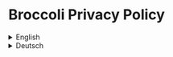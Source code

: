 # Broccoli Privacy Policy

<details>
  <summary>English</summary>
  
  ## Broccoli Privacy Policy
  This privacy policy will explain how we use the personal data we collect from you when you use the app Broccoli (subsequently “app”) in accordance with the EU General Data Protection Regulation (GDPR).

According to Art. 4(1) GDPR, ‘personal data’ means any information that can be related to you personally; this includes, for example, your name, your email address or any online identifiers.

## How to contact us
The provider of the app is Jana Kutscheid (subsequently “we”). Jana Kutscheid is also the controller responsible in accordance to data protection laws.

If you have any questions about our privacy policy, the data we hold on you, or you would like to exercise one of your data protection rights, please do not hesitate to contact us at support@flauschcode.com.

## How we process personal data

### Google Play Store
It is necessary that you register an account with Google in order to
* download and install our app from Google Play Store
* (optionally) buy the premium version of our app from Google Play Store

We have no influence on and are not responsible for any collection of data for the purpose of the download, installation and billing process.
Please note Google’s data protection information in this context: https://www.google.com/policies/privacy/

When you choose to buy the premium version of our app we obtain the following data from Google Play Store:
* your order id
* the time your purchase was made

We collect this data so that we can unlock the premium features of our app for you. We do not store this data nor does it leave your mobile device.

The legal basis for the processing of data is Art. 6(1) point (f) GDPR and our legitimate interest to verify purchases. 

### Usage
The content you create within our app is stored on your mobile device only. This is why we advise you to regularly backup your data using our backup feature and store it wherever you want.

When you actively choose to share a URL with our app a request to this URL will be made which contains your IP address. We transfer this data so that we can receive a response with the recipe data.

The legal basis for the transfer of data is Art. 6(1) point (f) GDPR and our legitimate interest to use your IP address in order to offer a web-based feature. 

### Support
When you choose to send us a support request or provide feedback via email we collect the following data:
* your name
* your email address
* the date and time of your request
* the content of your request

We collect your data so that we can process your support request. We use your email address only to provide support or feedback. Once your support request has been closed, we will delete your data.

The legal basis for the storage of data is Art. 6(1) point (f) GDPR and our legitimate interest to reply to your request. 

## Your rights
We would like to make sure you are fully aware of all of your data protection rights. Every user is entitled to the following:
* the right to access
* the right to rectification
* the right to erasure 
* the right to restrict processing
* the right to object to processing 
* the right to data portability 

If you make a request, we have one month to respond to you. If you would like to exercise any of these rights, please contact us at support@flauschcode.com.

## Privacy policies of other websites
Our app contains links to other websites. Our privacy policy applies only to our app, so if you click on a link to another website, you should read their privacy policy.

## Changes to our privacy policy
We keep our privacy policy under regular review and place any updates on this web page. This privacy policy was last updated on 20 July 2021.

## How to contact the appropriate authority
Should you wish to report a complaint or if you feel that we have not addressed your concern in a satisfactory manner, you may contact

Landesbeauftragter für Datenschutz und Informationsfreiheit Baden-Württemberg  
Königstraße 10 a  
70173 Stuttgart  
poststelle@lfdi.bwl.de
</details>

<details>
  <summary>Deutsch</summary>
  
  ## Broccoli Datenschutzerklärung

Diese Datenschutzerklärung erläutert, wie wir die personenbezogenen Daten, die wir von dir bei der Nutzung der App Broccoli (nachfolgend "App") erheben, in Übereinstimmung mit der EU-Datenschutzgrundverordnung (DSGVO) verwenden.

Gemäß Art. 4(1) DSGVO sind "personenbezogene Daten" alle Informationen, die mit dir persönlich in Verbindung gebracht werden können; dazu gehören z.B. dein Name, deine E-Mail-Adresse oder jegliche Online-Kennungen.

## Wie du uns kontaktieren kannst
Die Anbieterin der App ist Jana Kutscheid (nachfolgend "wir"). Jana Kutscheid ist auch die Verantwortliche im Sinne des Datenschutzrechts.

Wenn du Fragen zu unseren Datenschutzbestimmungen und den von uns über dich gespeicherten Daten hast oder eines deiner Datenschutzrechte ausüben möchtest, kannst du uns gerne unter support@flauschcode.com kontaktieren.

## Wie wir personenbezogene Daten verarbeiten

### Google Play Store
Es ist notwendig, dass du ein Konto bei Google registrierst, um
* unsere App aus dem Google Play Store herunterzuladen und zu installieren
* (optional) die Premium-Version unserer App aus dem Google Play Store zu kaufen.

Wir haben keinen Einfluss auf und sind nicht verantwortlich für die Erhebung von Daten zum Zwecke des Download-, Installations- und Abrechnungsprozesses.
Bitte beachte in diesem Zusammenhang die Datenschutzhinweise von Google: https://www.google.com/policies/privacy/

Wenn du dich für den Kauf der Premium-Version unserer App entscheidest, erhalten wir die folgenden Daten aus dem Google Play Store:
* deine Bestell-ID
* den Zeitpunkt deines Kaufs

Wir erheben diese Daten, damit wir die Premium-Funktionen unserer App für dich freischalten können. Wir speichern diese Daten nicht und sie verlassen auch nicht dein mobiles Gerät.

Die Rechtsgrundlage für die Verarbeitung der Daten ist Art. 6(1) Punkt (f) DSGVO und unser berechtigtes Interesse, Käufe zu verifizieren. 

### Nutzung
Die Inhalte, die du innerhalb unserer App erstellst, werden nur auf deinem mobilen Gerät gespeichert. Aus diesem Grund empfehlen wir dir, deine Daten regelmäßig mit unserer Backup-Funktion zu sichern und dort zu speichern, wo du sie haben möchtest.

Wenn du dich aktiv dafür entscheidest, eine URL mit unserer App zu teilen, wird eine Anfrage an diese URL gestellt, die deine IP-Adresse enthält. Wir übertragen diese Daten, damit wir eine Antwort mit den Rezeptdaten erhalten können.

Die Rechtsgrundlage für die Übermittlung der Daten ist Art. 6(1) Punkt (f) DSGVO und unser berechtigtes Interesse, deine IP-Adresse zu nutzen, um ein webbasiertes Feature anzubieten. 

### Support
Wenn du dich dafür entscheidest, uns eine Support-Anfrage zu senden oder Feedback per E-Mail zu geben, erheben wir die folgenden Daten:
* deinen Namen
* deine E-Mail Adresse
* das Datum und die Uhrzeit deiner Anfrage
* den Inhalt deiner Anfrage

Wir sammeln deine Daten, damit wir deine Support-Anfrage bearbeiten können. Wir verwenden deine E-Mail-Adresse nur um Support oder Feedback zu geben. Sobald deine Supportanfrage abgeschlossen ist, werden wir deine Daten löschen.

Die Rechtsgrundlage für die Speicherung der Daten ist Art. 6(1) Punkt (f) DSGVO und unser berechtigtes Interesse, deine Anfrage zu beantworten. 

## Deine Rechte
Wir möchten sicherstellen, dass du über alle deine Datenschutzrechte informiert bist. Jeder Nutzer hat das Recht auf Folgendes:
* das Recht auf Auskunft
* das Recht auf Berichtigung
* das Recht auf Löschung 
* das Recht auf Einschränkung der Verarbeitung
* das Recht auf Widerspruch gegen die Verarbeitung 
* das Recht auf Datenübertragbarkeit 

Wenn du eine Anfrage stellst, haben wir einen Monat Zeit, dir zu antworten. Wenn du eines dieser Rechte ausüben möchtest, kontaktiere uns bitte unter support@flauschcode.com.

## Datenschutzrichtlinien anderer Websites
Unsere App enthält Links zu anderen Websites. Unsere Datenschutzrichtlinien gelten nur für unsere App. Wenn du also auf einen Link zu einer anderen Website klickst, solltest du deren Datenschutzrichtlinien lesen.

## Änderungen an unserer Datenschutzerklärung
Wir überprüfen unsere Datenschutzrichtlinien regelmäßig und veröffentlichen jede Aktualisierung auf dieser Webseite. Diese Datenschutzrichtlinie wurde zuletzt am 03. August 2021 aktualisiert.

## Wie man die zuständige Behörde kontaktiert
Solltest du eine Beschwerde melden wollen oder das Gefühl haben, dass wir dein Anliegen nicht zufriedenstellend behandelt haben, kannst du dich wenden an

Landesbeauftragter für Datenschutz und Informationsfreiheit Baden-Württemberg  
Königstraße 10 a  
70173 Stuttgart  
poststelle@lfdi.bwl.de
</details>

